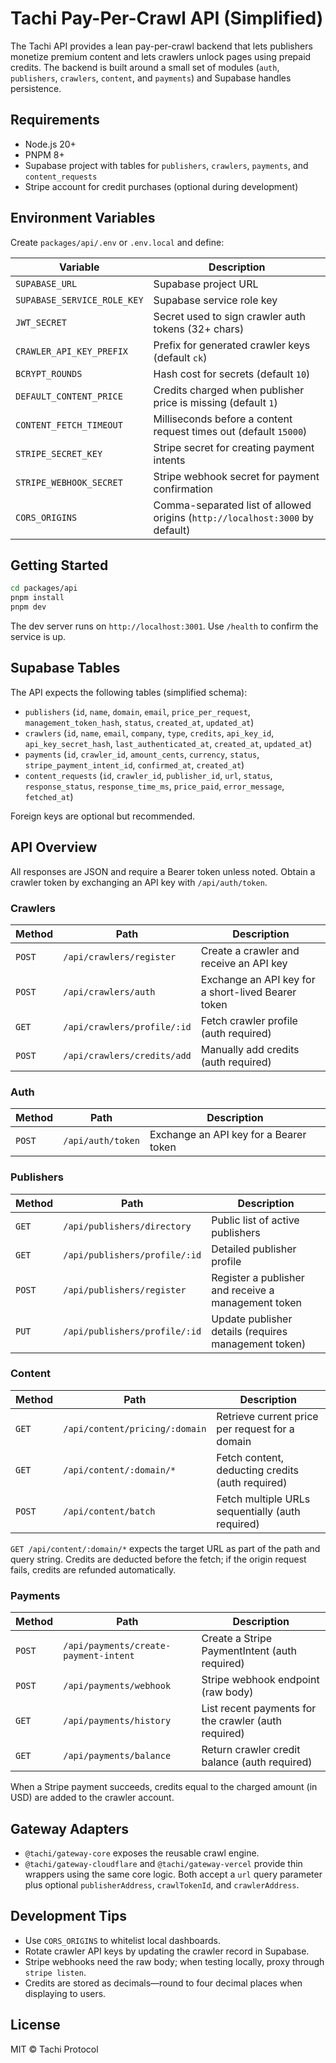 # Tachi Pay-Per-Crawl API (Simplified)

The Tachi API provides a lean pay-per-crawl backend that lets publishers monetize premium content and lets crawlers unlock pages using prepaid credits. The backend is built around a small set of modules (`auth`, `publishers`, `crawlers`, `content`, and `payments`) and Supabase handles persistence.

## Requirements

- Node.js 20+
- PNPM 8+
- Supabase project with tables for `publishers`, `crawlers`, `payments`, and `content_requests`
- Stripe account for credit purchases (optional during development)

## Environment Variables

Create `packages/api/.env` or `.env.local` and define:

| Variable | Description |
| --- | --- |
| `SUPABASE_URL` | Supabase project URL |
| `SUPABASE_SERVICE_ROLE_KEY` | Supabase service role key |
| `JWT_SECRET` | Secret used to sign crawler auth tokens (32+ chars) |
| `CRAWLER_API_KEY_PREFIX` | Prefix for generated crawler keys (default `ck`) |
| `BCRYPT_ROUNDS` | Hash cost for secrets (default `10`) |
| `DEFAULT_CONTENT_PRICE` | Credits charged when publisher price is missing (default `1`) |
| `CONTENT_FETCH_TIMEOUT` | Milliseconds before a content request times out (default `15000`) |
| `STRIPE_SECRET_KEY` | Stripe secret for creating payment intents |
| `STRIPE_WEBHOOK_SECRET` | Stripe webhook secret for payment confirmation |
| `CORS_ORIGINS` | Comma-separated list of allowed origins (`http://localhost:3000` by default) |

## Getting Started

```bash
cd packages/api
pnpm install
pnpm dev
```

The dev server runs on `http://localhost:3001`. Use `/health` to confirm the service is up.

## Supabase Tables

The API expects the following tables (simplified schema):

- `publishers` (`id`, `name`, `domain`, `email`, `price_per_request`, `management_token_hash`, `status`, `created_at`, `updated_at`)
- `crawlers` (`id`, `name`, `email`, `company`, `type`, `credits`, `api_key_id`, `api_key_secret_hash`, `last_authenticated_at`, `created_at`, `updated_at`)
- `payments` (`id`, `crawler_id`, `amount_cents`, `currency`, `status`, `stripe_payment_intent_id`, `confirmed_at`, `created_at`)
- `content_requests` (`id`, `crawler_id`, `publisher_id`, `url`, `status`, `response_status`, `response_time_ms`, `price_paid`, `error_message`, `fetched_at`)

Foreign keys are optional but recommended.

## API Overview

All responses are JSON and require a Bearer token unless noted. Obtain a crawler token by exchanging an API key with `/api/auth/token`.

### Crawlers

| Method | Path | Description |
| --- | --- | --- |
| `POST` | `/api/crawlers/register` | Create a crawler and receive an API key |
| `POST` | `/api/crawlers/auth` | Exchange an API key for a short-lived Bearer token |
| `GET` | `/api/crawlers/profile/:id` | Fetch crawler profile (auth required) |
| `POST` | `/api/crawlers/credits/add` | Manually add credits (auth required) |

### Auth

| Method | Path | Description |
| --- | --- | --- |
| `POST` | `/api/auth/token` | Exchange an API key for a Bearer token |

### Publishers

| Method | Path | Description |
| --- | --- | --- |
| `GET` | `/api/publishers/directory` | Public list of active publishers |
| `GET` | `/api/publishers/profile/:id` | Detailed publisher profile |
| `POST` | `/api/publishers/register` | Register a publisher and receive a management token |
| `PUT` | `/api/publishers/profile/:id` | Update publisher details (requires management token) |

### Content

| Method | Path | Description |
| --- | --- | --- |
| `GET` | `/api/content/pricing/:domain` | Retrieve current price per request for a domain |
| `GET` | `/api/content/:domain/*` | Fetch content, deducting credits (auth required) |
| `POST` | `/api/content/batch` | Fetch multiple URLs sequentially (auth required) |

`GET /api/content/:domain/*` expects the target URL as part of the path and query string. Credits are deducted before the fetch; if the origin request fails, credits are refunded automatically.

### Payments

| Method | Path | Description |
| --- | --- | --- |
| `POST` | `/api/payments/create-payment-intent` | Create a Stripe PaymentIntent (auth required) |
| `POST` | `/api/payments/webhook` | Stripe webhook endpoint (raw body) |
| `GET` | `/api/payments/history` | List recent payments for the crawler (auth required) |
| `GET` | `/api/payments/balance` | Return crawler credit balance (auth required) |

When a Stripe payment succeeds, credits equal to the charged amount (in USD) are added to the crawler account.

## Gateway Adapters

- `@tachi/gateway-core` exposes the reusable crawl engine.
- `@tachi/gateway-cloudflare` and `@tachi/gateway-vercel` provide thin wrappers using the same core logic. Both accept a `url` query parameter plus optional `publisherAddress`, `crawlTokenId`, and `crawlerAddress`.

## Development Tips

- Use `CORS_ORIGINS` to whitelist local dashboards.
- Rotate crawler API keys by updating the crawler record in Supabase.
- Stripe webhooks need the raw body; when testing locally, proxy through `stripe listen`.
- Credits are stored as decimals—round to four decimal places when displaying to users.

## License

MIT © Tachi Protocol
